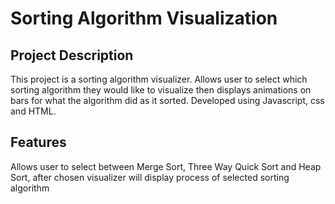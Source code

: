 # Sorting Algorithm Visualization

## Project Description
This project is a sorting algorithm visualizer. Allows user to select which sorting algorithm they would like to visualize then displays animations on bars for what the algorithm did as it sorted. Developed using Javascript, css and HTML.

## Features
Allows user to select between Merge Sort, Three Way Quick Sort and Heap Sort, after chosen visualizer will display process of selected sorting algorithm
